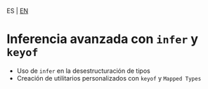 <!-- MULTILANGUAJE MENU START -->
ES | [EN](https://lckpig.gitbook.io/practical-dev-handbook/typescript/recursive-advanced-types/advanced-inference)
<!-- MULTILANGUAJE MENU END -->

# Inferencia avanzada con `infer` y `keyof`

- Uso de `infer` en la desestructuración de tipos
- Creación de utilitarios personalizados con `keyof` y `Mapped Types` 
